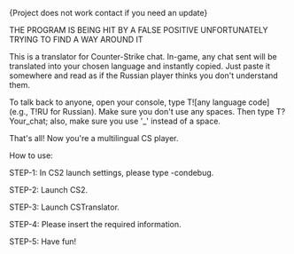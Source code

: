 {Project does not work contact if you need an update}

THE PROGRAM IS BEING HIT BY A FALSE POSITIVE UNFORTUNATELY TRYING TO FIND A WAY AROUND IT

This is a translator for Counter-Strike chat. In-game, any chat sent will be translated into your chosen language and instantly copied. Just paste it somewhere and read as if the Russian player thinks you don't understand them.

To talk back to anyone, open your console, type T![any language code] (e.g., T!RU for Russian). Make sure you don't use any spaces. Then type T?Your_chat; also, make sure you use '_' instead of a space.

That's all! Now you're a multilingual CS player.

How to use:

STEP-1: In CS2 launch settings, please type -condebug.

STEP-2: Launch CS2.

STEP-3: Launch CSTranslator.

STEP-4: Please insert the required information.

STEP-5: Have fun!
